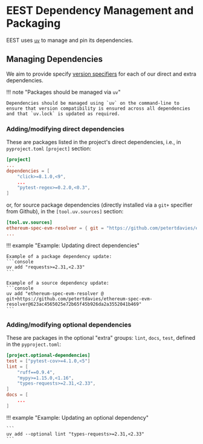 # EEST Dependency Management and Packaging

EEST uses [`uv`](https://docs.astral.sh/uv/) to manage and pin its dependencies.

## Managing Dependencies

We aim to provide specify [version specifiers](https://peps.python.org/pep-0440/#version-specifiers) for each of our direct and extra dependencies.

!!! note "Packages should be managed via `uv`"

    Dependencies should be managed using `uv` on the command-line to ensure that version compatibility is ensured across all dependencies and that `uv.lock` is updated as required.

### Adding/modifying direct dependencies

These are packages listed in the project's direct dependencies, i.e., in `pyproject.toml` `[project]` section:

```toml
[project]
...
dependencies = [
    "click>=8.1.0,<9",
    ...
    "pytest-regex>=0.2.0,<0.3",
]
```

or, for source package dependencies (directly installed via a `git+` specifier from Github), in the `[tool.uv.sources]` section:

```toml
[tool.uv.sources]
ethereum-spec-evm-resolver = { git = "https://github.com/petertdavies/ethereum-spec-evm-resolver", rev = \
...
```

!!! example "Example: Updating direct dependencies"

    Example of a package dependency update:
    ```console
    uv add "requests>=2.31,<2.33"
    ```

    Example of a source dependency update:
    ```console
    uv add "ethereum-spec-evm-resolver @ git+https://github.com/petertdavies/ethereum-spec-evm-resolver@623ac4565025e72b65f45b926da2a3552041b469"
    ```

### Adding/modifying optional dependencies

These are packages in the optional "extra" groups: `lint`, `docs`, `test`, defined in the `pyproject.toml`:

```toml
[project.optional-dependencies]
test = ["pytest-cov>=4.1.0,<5"]
lint = [
    "ruff==0.9.4",
    "mypy>=1.15.0,<1.16",
    "types-requests>=2.31,<2.33",
]
docs = [
    ...
]
```

!!! example "Example: Updating an optional dependency"

    ```
    uv add --optional lint "types-requests>=2.31,<2.33"
    ```
